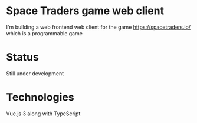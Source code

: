 # Space Traders game web client
I'm building a web frontend web client for the game https://spacetraders.io/ which is a programmable game

# Status
Still under development

# Technologies
Vue.js 3 along with TypeScript
